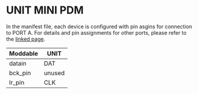 # UNIT MINI PDM

In the manifest file, each device is configured with pin asgins for connection to PORT A. For details and pin assignments for other ports, please refer to the [linked page](https://docs.m5stack.com/en/unit/pdm).

| Moddable | UNIT   |
| -------- | ------ |
| datain   | DAT    |
| bck_pin  | unused |
| lr_pin   | CLK    |
